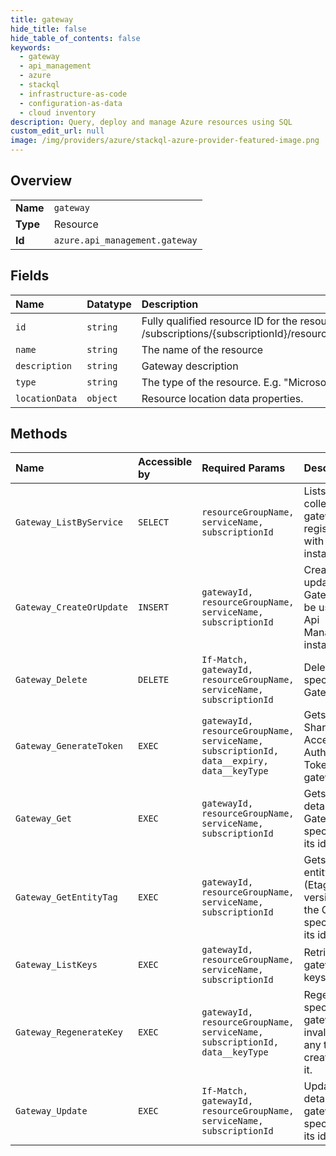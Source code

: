 ```yaml
---
title: gateway
hide_title: false
hide_table_of_contents: false
keywords:
  - gateway
  - api_management
  - azure    
  - stackql
  - infrastructure-as-code
  - configuration-as-data
  - cloud inventory
description: Query, deploy and manage Azure resources using SQL
custom_edit_url: null
image: /img/providers/azure/stackql-azure-provider-featured-image.png
---
```

  
    

## Overview
<table><tbody>
<tr><td><b>Name</b></td><td><code>gateway</code></td></tr>
<tr><td><b>Type</b></td><td>Resource</td></tr>
<tr><td><b>Id</b></td><td><code>azure.api_management.gateway</code></td></tr>
</tbody></table>

## Fields
| Name | Datatype | Description |
|:-----|:---------|:------------|
| `id` | `string` | Fully qualified resource ID for the resource. Ex - /subscriptions/{subscriptionId}/resourceGroups/{resourceGroupName}/providers/{resourceProviderNamespace}/{resourceType}/{resourceName} |
| `name` | `string` | The name of the resource |
| `description` | `string` | Gateway description |
| `type` | `string` | The type of the resource. E.g. "Microsoft.Compute/virtualMachines" or "Microsoft.Storage/storageAccounts" |
| `locationData` | `object` | Resource location data properties. |
## Methods
| Name | Accessible by | Required Params | Description |
|:-----|:--------------|:----------------|:------------|
| `Gateway_ListByService` | `SELECT` | `resourceGroupName, serviceName, subscriptionId` | Lists a collection of gateways registered with service instance. |
| `Gateway_CreateOrUpdate` | `INSERT` | `gatewayId, resourceGroupName, serviceName, subscriptionId` | Creates or updates a Gateway to be used in Api Management instance. |
| `Gateway_Delete` | `DELETE` | `If-Match, gatewayId, resourceGroupName, serviceName, subscriptionId` | Deletes specific Gateway. |
| `Gateway_GenerateToken` | `EXEC` | `gatewayId, resourceGroupName, serviceName, subscriptionId, data__expiry, data__keyType` | Gets the Shared Access Authorization Token for the gateway. |
| `Gateway_Get` | `EXEC` | `gatewayId, resourceGroupName, serviceName, subscriptionId` | Gets the details of the Gateway specified by its identifier. |
| `Gateway_GetEntityTag` | `EXEC` | `gatewayId, resourceGroupName, serviceName, subscriptionId` | Gets the entity state (Etag) version of the Gateway specified by its identifier. |
| `Gateway_ListKeys` | `EXEC` | `gatewayId, resourceGroupName, serviceName, subscriptionId` | Retrieves gateway keys. |
| `Gateway_RegenerateKey` | `EXEC` | `gatewayId, resourceGroupName, serviceName, subscriptionId, data__keyType` | Regenerates specified gateway key invalidating any tokens created with it. |
| `Gateway_Update` | `EXEC` | `If-Match, gatewayId, resourceGroupName, serviceName, subscriptionId` | Updates the details of the gateway specified by its identifier. |
